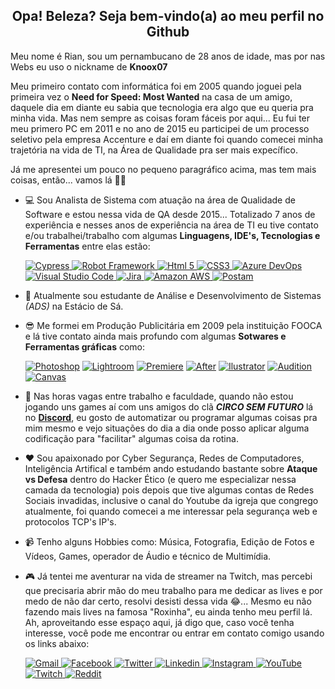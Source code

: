<h2 align="center">Opa! Beleza? Seja bem-vindo(a) ao meu perfil no Github </h1>

Meu nome é Rian, sou um pernambucano de 28 anos de idade, mas por nas Webs eu uso o nickname de <b>Knoox07</b> 

Meu primeiro contato com informática foi em 2005 quando joguei pela primeira vez o <b>Need for Speed: Most Wanted</b> na casa de um amigo, daquele dia em diante eu sabia que tecnologia era algo que eu queria pra minha vida. Mas nem sempre as coisas foram fáceis por aqui... Eu fui ter meu primero PC em 2011 e no ano de 2015 eu participei de um processo seletivo pela empresa Accenture e daí em diante foi quando comecei minha trajetória na vida de TI, na Área de Qualidade pra ser mais expecífico.

Já me apresentei um pouco no pequeno paragráfico acima, mas tem mais coisas, então... vamos lá 👊🏻

- 💻 Sou Analista de Sistema com atuação na área de Qualidade de Software e estou nessa vida de QA desde 2015... Totalizado 7 anos de experiência e nesses anos de experiência na área de TI eu tive contato e/ou trabalhei/trabalho com algumas <b>Linguagens, IDE's, Tecnologias e Ferramentas</b> entre elas estão:
  
   <a href="https://www.cypress.io">
   <img alt="Cypress" src="https://img.shields.io/badge/Cypress-17202C.svg?style=for-the-badge&logo=Cypress&logoColor=white"/>
    </a>
    <a href="https://robotframework.org">
      <img alt="Robot Framework" src="https://img.shields.io/badge/Robot%20Framework-000000.svg?style=for-the-badge&logo=Robot-Framework&logoColor=white""/>
    </a>
    <a href="https://html5.org">
      <img alt="Html 5" src="https://img.shields.io/badge/HTML5-E34F26.svg?style=for-the-badge&logo=HTML5&logoColor=white"/>
    </a>
    <a href="https://www.css3.com/">
      <img alt="CSS3" src="https://img.shields.io/badge/CSS3-1572B6.svg?style=for-the-badge&logo=CSS3&logoColor=white"/>
    </a>
    <a href="https://azure.microsoft.com/pt-br/products/devops">
      <img alt="Azure DevOps" src="https://img.shields.io/badge/Azure%20DevOps-0078D7.svg?style=for-the-badge&logo=Azure-DevOps&logoColor=white"/>
    </a>
    <a href="https://code.visualstudio.com">
      <img alt="Visual Studio Code" src="https://img.shields.io/badge/Visual%20Studio%20Code-007ACC.svg?style=for-the-badge&logo=Visual-Studio-Code&logoColor=white"/>
    </a>
    <a href="https://www.atlassian.com/software/jira">
      <img alt="Jira" src="https://img.shields.io/badge/Jira-0052CC.svg?style=for-the-badge&logo=Jira&logoColor=white"/>
    </a>
    <a href="https://aws.amazon.com/pt">
      <img alt="Amazon AWS" src="https://img.shields.io/badge/Amazon%20AWS-232F3E.svg?style=for-the-badge&logo=Amazon-AWS&logoColor=white"/>
    </a>
    <a href="https://www.postman.com">
      <img alt="Postam" src="https://img.shields.io/badge/Postman-FF6C37.svg?style=for-the-badge&logo=Postman&logoColor=white"/>
    </a>

- 🌱 Atualmente sou estudante de Análise e Desenvolvimento de Sistemas _(ADS)_ na Estácio de Sá.

- 😎 Me formei em Produção Publicitária em 2009 pela instituição FOOCA e lá tive contato ainda mais profundo com algumas <b>Sotwares e Ferramentas gráficas</b> como:

  <a href="https://www.adobe.com/br">
  <img alt="Photoshop" src="https://img.shields.io/badge/Adobe%20Photoshop-31A8FF.svg?style=for-the-badge&logo=Adobe-Photoshop&logoColor=white"/></a>
  <a href="https://www.adobe.com/br"><img alt="Lightroom" src="https://img.shields.io/badge/Adobe%20Lightroom%20Classic-31A8FF.svg?style=for-the-badge&logo=Adobe-Lightroom-Classic&logoColor=white"></a>
  <a href="https://www.adobe.com/br"><img alt="Premiere" src="https://img.shields.io/badge/Adobe%20Premiere%20Pro-9999FF.svg?style=for-the-badge&logo=Adobe-Premiere-Pro&logoColor=white"/></a>
  <a href="https://www.adobe.com/br"><img alt="After" src="https://img.shields.io/badge/Adobe%20After%20Effects-9999FF.svg?style=for-the-badge&logo=Adobe-After-Effects&logoColor=white"/></a>
  <a href="https://www.adobe.com/br"><img alt="Ilustrator" src="https://img.shields.io/badge/Adobe%20Illustrator-FF9A00.svg?style=for-the-badge&logo=Adobe-Illustrator&logoColor=white"/></a>
  <a href="https://www.adobe.com/br"><img alt="Audition" src="https://img.shields.io/badge/Adobe%20Audition-9999FF.svg?style=for-the-badge&logo=Adobe-Audition&logoColor=white"/></a>
  <a href="https://www.canva.com/pt_br"><img alt="Canvas" src="https://img.shields.io/badge/Canva-00C4CC.svg?style=for-the-badge&logo=Canva&logoColor=white"/></a>

- 🤖 Nas horas vagas entre trabalho e faculdade, quando não estou jogando uns games aí com uns amigos do clã _<b>CIRCO SEM FUTURO</b>_ lá no <b><a href="https://discord.com/">Discord</a></b>, eu gosto de automatizar ou programar algumas coisas pra mim mesmo e vejo situações do dia a dia onde posso aplicar alguma codificação para "facilitar" algumas coisa da rotina.

- ❤️ Sou apaixonado por Cyber Segurança, Redes de Computadores, Inteligência Artifical e também ando estudando bastante sobre <b>Ataque vs Defesa</b> dentro do Hacker Ético (e quero me especializar nessa camada da tecnologia) pois depois que tive algumas contas de Redes Sociais invadidas, inclusive o canal do Youtube da igreja que congrego atualmente, foi quando comecei a me interessar pela segurança web e protocolos TCP's IP's.

- 📹 Tenho alguns Hobbies como: Música, Fotografia, Edição de Fotos e Vídeos, Games, operador de Áudio e técnico de Multimídia.

- 🎮 Já tentei me aventurar na vida de streamer na Twitch, mas percebi que precisaria abrir mão do meu trabalho para me dedicar as lives e por medo de não dar certo, resolvi desisti dessa vida 😂... Mesmo eu não fazendo mais lives na famosa "Roxinha", eu ainda tenho meu perfil lá. Ah, aproveitando esse espaço aqui, já digo que, caso você tenha interesse, você pode me encontrar ou entrar em contato comigo usando os links abaixo:
 
  <a href="mailto:rianbarbosa35@gmail.com">
      <img alt="Gmail" src="https://img.shields.io/badge/Gmail-D14836?style=for-the-badge&logo=gmail&logoColor=white"/>
    </a>
    <a href="https://facebook.com/playknoxfps">
      <img alt="Facebook" src="https://img.shields.io/badge/Facebook-1877F2?style=for-the-badge&logo=facebook&logoColor=white"/>
    </a>
    <a href="https://twitter.com/knooxx07">
      <img alt="Twitter" src="https://img.shields.io/badge/Twitter-1DA1F2?style=for-the-badge&logo=twitter&logoColor=white"/>
    </a>
    <a href="https://www.linkedin.com/in/rianbarbosa35">
      <img alt="Linkedin" src="https://img.shields.io/badge/LinkedIn-0A66C2.svg?style=for-the-badge&logo=LinkedIn&logoColor=white"/>
    </a>
    <a href="https://www.instagram.com/playknox">
      <img alt="Instagram" src="https://img.shields.io/badge/Instagram-E4405F.svg?style=for-the-badge&logo=Instagram&logoColor=white"/>
    </a>
    <a href="https://www.youtube.com/@knoox07">
      <img alt="YouTube" src="https://img.shields.io/badge/YouTube-FF0000?style=for-the-badge&logo=youtube&logoColor=white"/>
    </a>
    <a href="https://www.twitch.com/knoox07">
      <img alt="Twitch" src="https://img.shields.io/badge/Twitch-9146FF?style=for-the-badge&logo=twitch&logoColor=white"/>
    </a>
    <a href="https://www.reddit.com/user/playknox">
      <img alt="Reddit" src="https://img.shields.io/badge/Reddit-FF4500?style=for-the-badge&logo=reddit&logoColor=white"/>
    </a>
